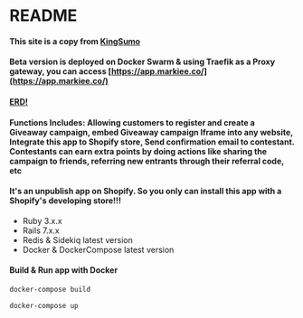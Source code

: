 # README

#### This site is a copy from [KingSumo](https://kingsumo.com/)
#### Beta version is deployed on Docker Swarm & using Traefik as a Proxy gateway, you can access [https://app.markiee.co/](https://app.markiee.co/)
#### [ERD!](https://github.com/tanngoc93/king_sumo_clone/blob/main/erd.pdf)

#### Functions Includes: Allowing customers to register and create a Giveaway campaign, embed Giveaway campaign Iframe into any website, Integrate this app to Shopify store, Send confirmation email to contestant. Contestants can earn extra points by doing actions like sharing the campaign to friends, referring new entrants through their referral code, etc

#### It's an unpublish app on Shopify. So you only can install this app with a Shopify's developing store!!!

* Ruby 3.x.x
* Rails 7.x.x
* Redis & Sidekiq latest version
* Docker & DockerCompose latest version

#### Build & Run app with Docker

```html
docker-compose build 
```

```html
docker-compose up 
```
